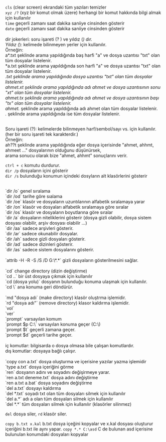 
`cls`            (clear screen) ekrandaki tüm yazıları temizler
<br>
`xyz /?`       (xyz bir komut olmak üzere) herhangi bir komut hakkında bilgi almak için kullanılır
<br>
`time`         geçerli zamanı saat dakika saniiye cinsinden gösterir
<br>
`date`         geçerli zamanı saat dakika saniiye cinsinden gösterir
<br>
<br>
dir jokerleri: soru işareti (? ) ve yıldız (*) dır.
<br>
Yıldız (*): kelimede bilinmeyen yerler için kullanılır.
<br>
Örneğin:
<br>
a*.txt şeklinde arama yapıldığında baş harfi "a" ve dosya uzantısı "txt" olan tüm dosyalar listelenir.
<br>
*a.txt şeklinde arama yapıldığında son harfi "a" ve dosya uzantısı "txt" olan tüm dosyalar listelenir.
<br>
*.txt şeklinde arama yapıldığında dosya uzantısı "txt" olan tüm dosyalar listelenir.
<br>
ahmet.*xt şeklinde arama yapıldığında adı ahmet ve dosya uzantısının sonu "xt" olan tüm dosyalar listelenir.
<br>
ahmet.tx* şeklinde arama yapıldığında adı ahmet ve dosya uzantısının başı "tx" olan tüm dosyalar listelenir.
<br>
ahmet.* şeklinde arama yapıldığında adı ahmet olan tüm dosyalar listelenir.
<br>
*.* şeklinde arama yapıldığında ise tüm dosyalar listelenir.
<br>

<br>
Soru işareti (?): kelimelerde bilinmeyen harf/sembol/sayı vs. için kullanılır. (her bir soru işareti tek karakterdir.) 
<br>
Örneğin:
<br>
ah??t şeklinde arama yapıldığında eğer dosya içerisinde "ahmet, ahhmt, ahmeet ..." dosyalarının olduğunu düşünürsek,
<br>
arama sonucu olarak bize "ahmet, ahhmt" sonuçlarını verir.
<br>

`ctrl + c`      komutu durdurur.
<br>
`dir /p`       dosyaların içini gösterir
<br>
`dir /s`        bulunduğu konumun içindeki dosyların alt klasörlerini gösterir
<br>

<br>
`dir /o`        genel sıralama
<br>
`dir /od`      tarihe göre sıalama
<br>
`dir /oe`      klasör ve dosyaların uzuntılarının alfabetik sıralamaya yarar
<br>
`dir /on`      klasör ve dosyaları alfabetik sıralamaya göre sıralar
<br>
`dir /os`      klasör ve dosyaların boyutlarına göre sıralar
<br>
`dir /a`        dosyaların niteliklerini gösterir (dosya gizli olabilir, dosya sistem dosyası olabilir, arşiv dosyası olabilir ...)
<br>
`dir /aa`      sadece arşivleri gösterir.
<br>
`dir /ar`       sadece okunabilir dosyalar.
<br>
`dir /ah`      sadece gizli dosyaları gösterir.
<br>
`dir /ad`      sadece dizinleri gösterir.
<br>
`dir /as`      sadece sistem dosyalarını gösterir.
<br>

<br>
`attrib -H -R -S /S /D G:\*.*`       gizli dosyaların gösterilmesini sağlar.
<br>

<br>
`cd`                           change directory (dizin değiştirme)
<br>
`cd ..`                        bir üst dosyaya çıkmak için kullanılır
<br>
`cd (dosya yolu)`      dosyanın bulunduğu konuma ulaşmak için kullanılır.
<br>
`cd \`                        ana konuma geri döndürür.
<br>

<br>
`md  "dosya adı`      (make directory) klasör oluştrma işlemidir.
<br>
`rd  "dosya adı"`      (remove directory) klasor kaldırma işlemidir.
<br>
`vol`
<br>
`ver`
<br>
`prompt`                  varsayılan komum
<br>
`prompt $p C:\`       varsayılan konuma geçer (C:\)
<br>
`prompt $t`             geçerli zamana geçer.
<br>
`prompt $d`            geçerli tarihe geçer.
<br>

<br>
iç komutlar:          bilgisarda o dosya olmasa bile çalışan komutlardır.
<br>
dış komutlar:        dosyaya bağlı çalışır.
<br>

<br>
`copy con a.txt`             dosya oluşturma ve içerisine yazılar yazma işlemidir
<br>
`type a.txt`                    dosya içeriğini görme
<br>
`ren`                              dosyanın adını ve soyadını değişirmeye yarar.
<br>
`ren a.txt deneme.txt`  dosya adını değiştirme
<br>
`ren a.txt a.bat`         dosya soyadını değiştirme
<br>
`del a.txt`                  dosyayı kaldırma
<br>
`del *.txt`                  soyadı txt olan tüm dosyaları silmek için kullanılır
<br>
`del a.*`                       adı a olan tüm dosyaları silmek için kullanılır
<br>
`del *.*`                     tüm dosyaları silmek için kullanılır (klasörler silinmez)

`del` dosya siler, `rd` klasör siler.

`copy b.txt x.kal`         b.txt dosya içeğini kopyalar ve x.kal dosyası oluşturur içeriğini b.txt ile aynı yapar.
`copy *.* C:\asd`         C de bulunan asd içerisine bulunulan konumdaki dosyaları kopyalar
